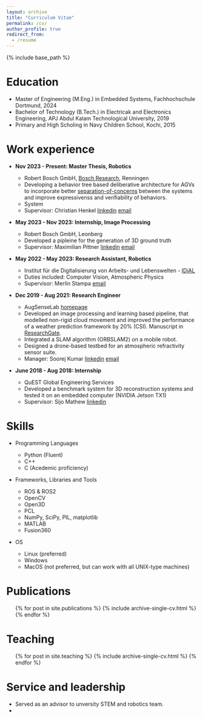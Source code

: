 ```yaml
---
layout: archive
title: "Curriculum Vitae"
permalink: /cv/
author_profile: true
redirect_from:
  - /resume
---
```


{% include base_path %}

Education
======
* Master of Engineering (M.Eng.) in Embedded Systems, Fachhochschule Dortmund, 2024
* Bachelor of Technology (B.Tech.) in Electricak and Electronics Engineering, APJ Abdul Kalam Technological University, 2019
* Primary and High Scholing in Navy Children School, Kochi, 2015

Work experience
======
* **Nov 2023 - Present: Master Thesis, Robotics**
  * Robert Bosch GmbH, [Bosch Research](https://www.bosch.com/research/), Renningen 
  * Developing a behavior tree based deliberative architecture for AGVs to incorporate better [separation-of-concerns](https://en.wikipedia.org/wiki/Separation_of_concerns) between the systems and improve expressivenss and verifiability of behaviors.
  * System
  * Supervisor: Christian Henkel [linkedin](https://www.linkedin.com/in/henkelchristian/) [email](mailto:henkel.christian@de.bosch.com)

* **May 2023 - Nov 2023: Internship, Image Processing**
  * Robert Bosch GmbH, Leonberg
  * Developed a pipleine for the generation of 3D ground truth
  * Supervisor: Maximilian Pittner [linkedin](https://www.linkedin.com/in/maximilian-pittner/) [email](mailto:maximilian.pittner@de.bosch.com)

* **May 2022 - May 2023: Research Assistant, Robotics**
  * Institut für die Digitalisierung von Arbeits- und Lebenswelten - [IDiAL](https://www.fh-dortmund.de/microsite/idial/index.php)
  * Duties included: Computer Vision, Atmospheric Physics
  * Supervisor: Merlin Stampa [email](mailto:merlin.stampa@fh-dortmund.de)

* **Dec 2019 - Aug 2021: Research Engineer**
  * AugSenseLab [homepage](https://www.augsenselab.com)
  * Developed an image processing and learning based pipeline, that modelled non-rigid cloud movement and improved the performance of a weather prediction framework by 20% (CSI). Manuscript in [ResearchGate](https://www.researchgate.net/publication/351588920_Precipitation_Nowcasting_using_Data-driven_Reduced-order_Model).
  * Integrated a SLAM algorithm (ORBSLAM2) on a mobile robot.
  * Designed a drone-based testbed for an atmospheric refractivity sensor suite.
  * Manager: Soorej Kumar [linkedin](https://www.linkedin.com/in/soorejkumar/) [email](mailto:soorej@augsenselab.com)
 
* **June 2018 - Aug 2018: Internship**
  * QuEST Global Engineering Services
  * Developed a benchmark system for 3D reconstruction systems and tested it on an embedded computer (NVIDIA Jetson TX1)
  * Supervisor: Sijo Mathew [linkedin](https://www.linkedin.com/in/sijomathewk/)
  
Skills
======
* Programming Languages
  * Python (Fluent)
  * C++
  * C (Acedemic proficiency)

* Frameworks, Libraries and Tools
  * ROS & ROS2
  * OpenCV
  * Open3D
  * PCL
  * NumPy, SciPy, PIL, matplotlib
  * MATLAB
  * Fusion360

* OS
  * Linux (preferred)
  * Windows
  * MacOS (not preferred, but can work with all UNIX-type machines)

Publications
======
  <ul>{% for post in site.publications %}
    {% include archive-single-cv.html %}
  {% endfor %}</ul>

Teaching
======
  <ul>{% for post in site.teaching %}
    {% include archive-single-cv.html %}
  {% endfor %}</ul>
  
Service and leadership
======
* Served as an advisor to unversity STEM and robotics team.
* 
